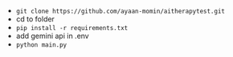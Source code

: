 - ``git clone https://github.com/ayaan-momin/aitherapytest.git``
- cd to folder
- ``pip install -r requirements.txt  ``
- add gemini api in .env
- ``python main.py``
